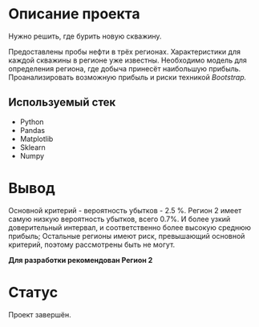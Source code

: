 # Описание проекта

Нужно решить, где бурить новую скважину.

Предоставлены пробы нефти в трёх регионах. Характеристики для каждой скважины в регионе уже известны. Необходимо модель для определения региона, где добыча принесёт наибольшую прибыль. Проанализировать возможную прибыль и риски техникой *Bootstrap.*

## Используемый стек

- Python
- Pandas
- Matplotlib
- Sklearn
- Numpy

# Вывод

Основной критерий - вероятность убытков - 2.5 %. Регион 2 имеет самую низкую вероятность убытков, всего 0.7%. И более узкий доверительный интервал, и соответственно более высокую среднюю прибыль;
Остальные регионы имеют риск, превышающий основной критерий, поэтому рассмотрены быть не могут.

**Для разработки рекомендован Регион 2**

# Статус

Проект завершён.